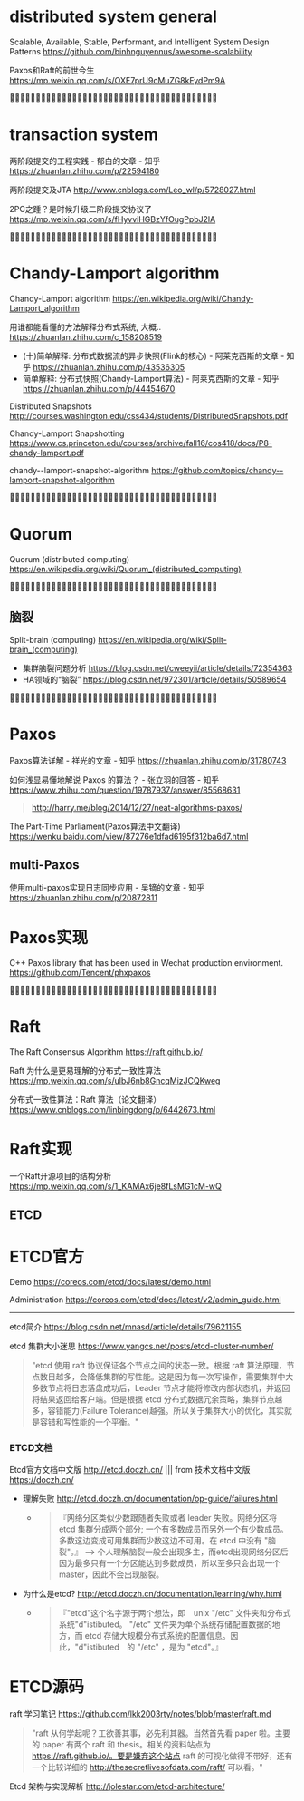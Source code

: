 

# distributed system general

Scalable, Available, Stable, Performant, and Intelligent System Design Patterns https://github.com/binhnguyennus/awesome-scalability

Paxos和Raft的前世今生 https://mp.weixin.qq.com/s/OXE7prU9cMuZG8kFydPm9A

:couple::couple::couple::couple::couple::couple::couple::couple::couple::couple::couple::couple::couple::couple::couple::couple::couple::couple::couple::couple::couple::couple::couple::couple::couple::couple::couple::couple::couple::couple::couple::couple::couple::couple::couple::couple::couple::couple::couple::couple:

# transaction system

两阶段提交的工程实践 - 郁白的文章 - 知乎
https://zhuanlan.zhihu.com/p/22594180

两阶段提交及JTA http://www.cnblogs.com/Leo_wl/p/5728027.html

2PC之踵？是时候升级二阶段提交协议了 https://mp.weixin.qq.com/s/fHyvviHGBzYfOugPpbJ2lA

:couple::couple::couple::couple::couple::couple::couple::couple::couple::couple::couple::couple::couple::couple::couple::couple::couple::couple::couple::couple::couple::couple::couple::couple::couple::couple::couple::couple::couple::couple::couple::couple::couple::couple::couple::couple::couple::couple::couple::couple:

# Chandy-Lamport algorithm

Chandy-Lamport algorithm https://en.wikipedia.org/wiki/Chandy-Lamport_algorithm

用谁都能看懂的方法解释分布式系统, 大概.. https://zhuanlan.zhihu.com/c_158208519
- (十)简单解释: 分布式数据流的异步快照(Flink的核心) - 阿莱克西斯的文章 - 知乎 https://zhuanlan.zhihu.com/p/43536305
- 简单解释: 分布式快照(Chandy-Lamport算法) - 阿莱克西斯的文章 - 知乎 https://zhuanlan.zhihu.com/p/44454670

Distributed Snapshots http://courses.washington.edu/css434/students/DistributedSnapshots.pdf

Chandy-Lamport Snapshotting https://www.cs.princeton.edu/courses/archive/fall16/cos418/docs/P8-chandy-lamport.pdf

chandy--lamport-snapshot-algorithm https://github.com/topics/chandy--lamport-snapshot-algorithm

:couple::couple::couple::couple::couple::couple::couple::couple::couple::couple::couple::couple::couple::couple::couple::couple::couple::couple::couple::couple::couple::couple::couple::couple::couple::couple::couple::couple::couple::couple::couple::couple::couple::couple::couple::couple::couple::couple::couple::couple:

# Quorum

Quorum (distributed computing) https://en.wikipedia.org/wiki/Quorum_(distributed_computing)


:couple::couple::couple::couple::couple::couple::couple::couple::couple::couple::couple::couple::couple::couple::couple::couple::couple::couple::couple::couple::couple::couple::couple::couple::couple::couple::couple::couple::couple::couple::couple::couple::couple::couple::couple::couple::couple::couple::couple::couple:



## 脑裂

Split-brain (computing) https://en.wikipedia.org/wiki/Split-brain_(computing)

- 集群脑裂问题分析 https://blog.csdn.net/cweeyii/article/details/72354363
- HA领域的“脑裂” https://blog.csdn.net/972301/article/details/50589654

:couple::couple::couple::couple::couple::couple::couple::couple::couple::couple::couple::couple::couple::couple::couple::couple::couple::couple::couple::couple::couple::couple::couple::couple::couple::couple::couple::couple::couple::couple::couple::couple::couple::couple::couple::couple::couple::couple::couple::couple:

# Paxos

Paxos算法详解 - 祥光的文章 - 知乎 https://zhuanlan.zhihu.com/p/31780743

如何浅显易懂地解说 Paxos 的算法？ - 张立羽的回答 - 知乎 https://www.zhihu.com/question/19787937/answer/85568631
> http://harry.me/blog/2014/12/27/neat-algorithms-paxos/

The Part-Time Parliament(Paxos算法中文翻译) https://wenku.baidu.com/view/87276e1dfad6195f312ba6d7.html

## multi-Paxos

使用multi-paxos实现日志同步应用 - 吴镝的文章 - 知乎
https://zhuanlan.zhihu.com/p/20872811

# Paxos实现

C++ Paxos library that has been used in Wechat production environment. https://github.com/Tencent/phxpaxos


:couple::couple::couple::couple::couple::couple::couple::couple::couple::couple::couple::couple::couple::couple::couple::couple::couple::couple::couple::couple::couple::couple::couple::couple::couple::couple::couple::couple::couple::couple::couple::couple::couple::couple::couple::couple::couple::couple::couple::couple:

# Raft

The Raft Consensus Algorithm https://raft.github.io/

Raft 为什么是更易理解的分布式一致性算法 https://mp.weixin.qq.com/s/ulbJ6nb8GncqMizJCQKweg

分布式一致性算法：Raft 算法（论文翻译） https://www.cnblogs.com/linbingdong/p/6442673.html

# Raft实现

一个Raft开源项目的结构分析 https://mp.weixin.qq.com/s/1_KAMAx6je8fLsMG1cM-wQ

## ETCD


# ETCD官方

Demo https://coreos.com/etcd/docs/latest/demo.html

Administration https://coreos.com/etcd/docs/latest/v2/admin_guide.html

----------

etcd简介 https://blog.csdn.net/mnasd/article/details/79621155

etcd 集群大小迷思 https://www.yangcs.net/posts/etcd-cluster-number/
> "etcd 使用 raft 协议保证各个节点之间的状态一致。根据 raft 算法原理，节点数目越多，会降低集群的写性能。这是因为每一次写操作，需要集群中大多数节点将日志落盘成功后，Leader 节点才能将修改内部状态机，并返回将结果返回给客户端。但是根据 etcd 分布式数据冗余策略，集群节点越多，容错能力(Failure Tolerance)越强。所以关于集群大小的优化，其实就是容错和写性能的一个平衡。"

### ETCD文档

Etcd官方文档中文版 http://etcd.doczh.cn/ ||| from 技术文档中文版 https://doczh.cn/
- 理解失败 http://etcd.doczh.cn/documentation/op-guide/failures.html
  * > 『网络分区类似少数跟随者失败或者 leader 失败。网络分区将 etcd 集群分成两个部分; 一个有多数成员而另外一个有少数成员。多数这边变成可用集群而少数这边不可用。在 etcd 中没有 "脑裂"。』 --> 个人理解脑裂一般会出现多主，而etcd出现网络分区后因为最多只有一个分区能达到多数成员，所以至多只会出现一个master，因此不会出现脑裂。
- 为什么是etcd? http://etcd.doczh.cn/documentation/learning/why.html
  * > 『"etcd"这个名字源于两个想法，即　unix "/etc" 文件夹和分布式系统"d"istibuted。 "/etc" 文件夹为单个系统存储配置数据的地方，而 etcd 存储大规模分布式系统的配置信息。因此，"d"istibuted　的 "/etc" ，是为 "etcd"。』
  
# ETCD源码

raft 学习笔记 https://github.com/lkk2003rty/notes/blob/master/raft.md
> "raft 从何学起呢？工欲善其事，必先利其器。当然首先看 paper 啦。主要的 paper 有两个 raft 和 thesis。相关的资料站点为 https://raft.github.io/。要是嫌弃这个站点 raft 的可视化做得不带好，还有一个比较详细的 http://thesecretlivesofdata.com/raft/ 可以看。"

Etcd 架构与实现解析 http://jolestar.com/etcd-architecture/
